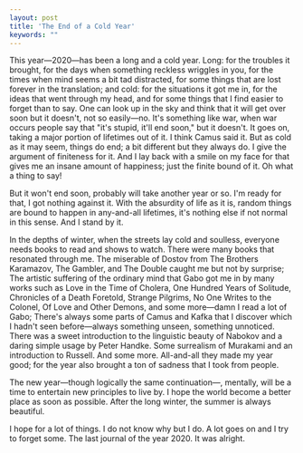 ```yaml
---
layout: post
title: 'The End of a Cold Year'
keywords: ""
---
```


This year—2020—has been a long and a cold year. Long: for the troubles it brought, for the days when something reckless wriggles in you, for the times when mind seems a bit tad distracted, for some things that are lost forever in the translation; and cold: for the situations it got me in, for the ideas that went through my head, and for some things that I find easier to forget than to say. One can look up in the sky and think that it will get over soon but it doesn't, not so easily—no. It's something like war, when war occurs people say that "it's stupid, it'll end soon," but it doesn't. It goes on, taking a major portion of lifetimes out of it. I think Camus said it. But as cold as it may seem, things do end; a bit different but they always do. I give the argument of finiteness for it. And I lay back with a smile on my face for that gives me an insane amount of happiness; just the finite bound of it. Oh what a thing to say!

But it won't end soon, probably will take another year or so. I'm ready for that, I got nothing against it. With the absurdity of life as it is, random things are bound to happen in any-and-all lifetimes, it's nothing else if not normal in this sense. And I stand by it.

In the depths of winter, when the streets lay cold and soulless, everyone needs books to read and shows to watch. There were many books that resonated through me. The miserable of Dostov from The Brothers Karamazov, The Gambler, and The Double caught me but not by surprise; The artistic suffering of the ordinary mind that Gabo got me in by many works such as Love in the Time of Cholera, One Hundred Years of Solitude, Chronicles of a Death Foretold, Strange Pilgrims, No One Writes to the Colonel, Of Love and Other Demons, and some more—damn I read a lot of Gabo; There's always some parts of Camus and Kafka that I discover which I hadn't seen before—always something unseen, something unnoticed. There was a sweet introduction to the linguistic beauty of Nabokov and a daring simple usage by Peter Handke. Some surrealism of Murakami and an introduction to Russell. And some more. All-and-all they made my year good; for the year also brought a ton of sadness that I took from people.

The new year—though logically the same continuation—, mentally, will be a time to entertain new principles to live by. I hope the world become a better place as soon as possible. After the long winter, the summer is always beautiful.

I hope for a lot of things. I do not know why but I do. A lot goes on and I try to forget some. The last journal of the year 2020. It was alright.



